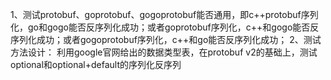 1、测试protobuf、goprotobuf、gogoprotobuf能否通用，即c++protobuf序列化，go和gogo能否反序列化成功；或者goprotobuf序列化，c++和gogo能否反序列化成功；或者gogoprotobuf序列化，c++和go能否反序列化成功；
2、测试方法设计： 利用google官网给出的数据类型表，在protobuf v2的基础上，测试optional和optional+default的序列化反序列
